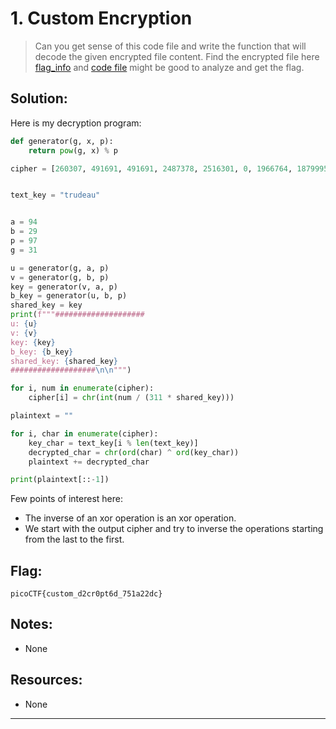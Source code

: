# 1. Custom Encryption

> Can you get sense of this code file and write the function that will decode the given encrypted file content. Find the encrypted file here [flag_info](https://artifacts.picoctf.net/c_titan/18/enc_flag) and [code file](https://artifacts.picoctf.net/c_titan/18/custom_encryption.py) might be good to analyze and get the flag.

## Solution:

Here is my decryption program:
```python
def generator(g, x, p):
    return pow(g, x) % p

cipher = [260307, 491691, 491691, 2487378, 2516301, 0, 1966764, 1879995, 1995687, 1214766, 0, 2400609, 607383, 144615, 1966764, 0, 636306, 2487378, 28923, 1793226, 694152, 780921, 173538, 173538, 491691, 173538, 751998, 1475073, 925536, 1417227, 751998, 202461, 347076, 491691]


text_key = "trudeau"


a = 94
b = 29
p = 97
g = 31

u = generator(g, a, p)
v = generator(g, b, p)
key = generator(v, a, p)
b_key = generator(u, b, p)
shared_key = key
print(f"""####################
u: {u}
v: {v}
key: {key}
b_key: {b_key}
shared_key: {shared_key}
###################\n\n""")

for i, num in enumerate(cipher):
    cipher[i] = chr(int(num / (311 * shared_key)))

plaintext = ""

for i, char in enumerate(cipher):
    key_char = text_key[i % len(text_key)]
    decrypted_char = chr(ord(char) ^ ord(key_char))
    plaintext += decrypted_char

print(plaintext[::-1])
```
Few points of interest here:
- The inverse of an xor operation is an xor operation.
- We start with the output cipher and try to inverse the operations starting from the last to the first.

## Flag:

```
picoCTF{custom_d2cr0pt6d_751a22dc}
```

## Notes:

- None

## Resources:

- None


***
